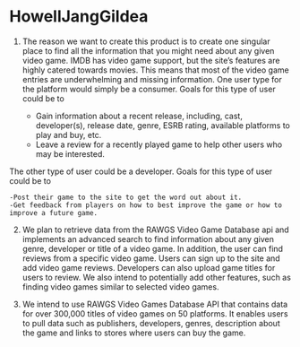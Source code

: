 # HowellJangGildea

 
1.  The reason we want to create this product is to create one singular place to find all the information that you might need about any given video game. IMDB has video game support, but the site’s features are highly catered towards movies. This means that most of the video game entries are underwhelming and missing information. One user type for the platform would simply be a consumer. Goals for this type of user could be to

	- Gain information about a recent release, including, cast, developer(s), release date, genre, ESRB rating, available platforms to play and buy, etc.
	- Leave a review for a recently played game to help other users who may be interested.

 The other type of user could be a developer. Goals for this type of user could be to

	-Post their game to the site to get the word out about it.
	-Get feedback from players on how to best improve the game or how to improve a future game.


2.  We plan to retrieve data from the RAWGS Video Game Database api and implements an advanced search to find information about any given genre, developer or title of a video game.  In addition, the user can find reviews from a specific video game. Users can sign up to the site and add video game reviews.  Developers can also upload game titles for users to review.  We also intend to potentially add other features, such as finding video games similar to selected video games.  


3. We intend to use RAWGS Video Games Database API that contains data for over 300,000 titles of video games on 50 platforms. It enables users to pull data such as publishers, developers, genres, description about the game and links to stores where users can buy the game. 
